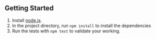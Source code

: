 ## Getting Started

1. Install [node.js](https://nodejs.org/en/download/).
2. In the project directory, run `npm install` to install the dependencies
3. Run the tests with `npm test` to validate your working.
